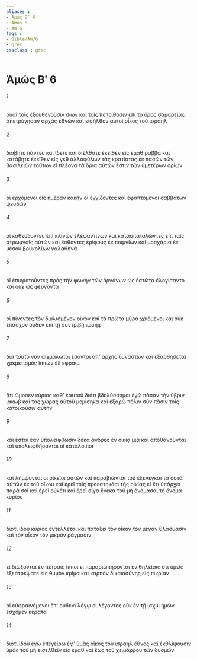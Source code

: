 ```yaml
---
aliases : 
- Ἀμώς Βʹ 6
- Amos 6
- Am 6
tags : 
- Bible/Am/6
- grec
cssclass : grec
---
```


# Ἀμώς Βʹ 6

###### 1
οὐαὶ τοῖς ἐξουθενοῦσιν σιων καὶ τοῖς πεποιθόσιν ἐπὶ τὸ ὄρος σαμαρείας ἀπετρύγησαν ἀρχὰς ἐθνῶν καὶ εἰσῆλθον αὐτοί οἶκος τοῦ ισραηλ
###### 2
διάβητε πάντες καὶ ἴδετε καὶ διέλθατε ἐκεῖθεν εἰς εμαθ ραββα καὶ κατάβητε ἐκεῖθεν εἰς γεθ ἀλλοφύλων τὰς κρατίστας ἐκ πασῶν τῶν βασιλειῶν τούτων εἰ πλέονα τὰ ὅρια αὐτῶν ἐστιν τῶν ὑμετέρων ὁρίων
###### 3
οἱ ἐρχόμενοι εἰς ἡμέραν κακήν οἱ ἐγγίζοντες καὶ ἐφαπτόμενοι σαββάτων ψευδῶν
###### 4
οἱ καθεύδοντες ἐπὶ κλινῶν ἐλεφαντίνων καὶ κατασπαταλῶντες ἐπὶ ταῖς στρωμναῖς αὐτῶν καὶ ἔσθοντες ἐρίφους ἐκ ποιμνίων καὶ μοσχάρια ἐκ μέσου βουκολίων γαλαθηνά
###### 5
οἱ ἐπικροτοῦντες πρὸς τὴν φωνὴν τῶν ὀργάνων ὡς ἑστῶτα ἐλογίσαντο καὶ οὐχ ὡς φεύγοντα
###### 6
οἱ πίνοντες τὸν διυλισμένον οἶνον καὶ τὰ πρῶτα μύρα χριόμενοι καὶ οὐκ ἔπασχον οὐδὲν ἐπὶ τῇ συντριβῇ ιωσηφ
###### 7
διὰ τοῦτο νῦν αἰχμάλωτοι ἔσονται ἀπ' ἀρχῆς δυναστῶν καὶ ἐξαρθήσεται χρεμετισμὸς ἵππων ἐξ εφραιμ
###### 8
ὅτι ὤμοσεν κύριος καθ' ἑαυτοῦ διότι βδελύσσομαι ἐγὼ πᾶσαν τὴν ὕβριν ιακωβ καὶ τὰς χώρας αὐτοῦ μεμίσηκα καὶ ἐξαρῶ πόλιν σὺν πᾶσιν τοῖς κατοικοῦσιν αὐτήν
###### 9
καὶ ἔσται ἐὰν ὑπολειφθῶσιν δέκα ἄνδρες ἐν οἰκίᾳ μιᾷ καὶ ἀποθανοῦνται καὶ ὑπολειφθήσονται οἱ κατάλοιποι
###### 10
καὶ λήμψονται οἱ οἰκεῖοι αὐτῶν καὶ παραβιῶνται τοῦ ἐξενέγκαι τὰ ὀστᾶ αὐτῶν ἐκ τοῦ οἴκου καὶ ἐρεῖ τοῖς προεστηκόσι τῆς οἰκίας εἰ ἔτι ὑπάρχει παρὰ σοί καὶ ἐρεῖ οὐκέτι καὶ ἐρεῖ σίγα ἕνεκα τοῦ μὴ ὀνομάσαι τὸ ὄνομα κυρίου
###### 11
διότι ἰδοὺ κύριος ἐντέλλεται καὶ πατάξει τὸν οἶκον τὸν μέγαν θλάσμασιν καὶ τὸν οἶκον τὸν μικρὸν ῥάγμασιν
###### 12
εἰ διώξονται ἐν πέτραις ἵπποι εἰ παρασιωπήσονται ἐν θηλείαις ὅτι ὑμεῖς ἐξεστρέψατε εἰς θυμὸν κρίμα καὶ καρπὸν δικαιοσύνης εἰς πικρίαν
###### 13
οἱ εὐφραινόμενοι ἐπ' οὐδενὶ λόγῳ οἱ λέγοντες οὐκ ἐν τῇ ἰσχύι ἡμῶν ἔσχομεν κέρατα
###### 14
διότι ἰδοὺ ἐγὼ ἐπεγείρω ἐφ' ὑμᾶς οἶκος τοῦ ισραηλ ἔθνος καὶ ἐκθλίψουσιν ὑμᾶς τοῦ μὴ εἰσελθεῖν εἰς εμαθ καὶ ἕως τοῦ χειμάρρου τῶν δυσμῶν
